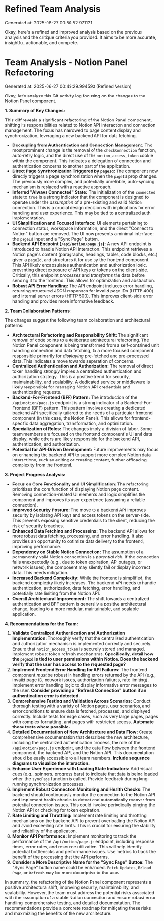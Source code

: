 # Refined Team Analysis
Generated at: 2025-06-27 00:50:52.971121

Okay, here's a refined and improved analysis based on the previous analysis and the critique criteria you provided. It aims to be more accurate, insightful, actionable, and complete.

# Team Analysis - Notion Panel Refactoring
Generated at: 2025-06-27 00:49:29.994593 (Refined Version)

Okay, let's analyze this Git activity log focusing on the changes to the Notion Panel component.

**1. Summary of Key Changes:**

This diff reveals a significant refactoring of the Notion Panel component, shifting its responsibilities related to Notion API interaction and connection management.  The focus has narrowed to page content display and synchronization, leveraging a new backend API for data fetching.

*   **Decoupling from Authentication and Connection Management:** The most prominent change is the removal of the `checkConnection` function, auto-retry logic, and the direct use of the `notion_access_token` cookie within the component. This indicates a delegation of connection and authentication concerns to another part of the application.
*   **Direct Page Synchronization Triggered by `pageId`:**  The component now directly triggers a page synchronization when the `pageId` prop changes. The previously more complex, and potentially unreliable, auto-syncing mechanism is replaced with a reactive approach.
*   **Inferred "Always Connected" State:** The initialization of the `connected` state to `true` is a strong indicator that the component is designed to operate under the *assumption* of a pre-existing and valid Notion connection. This is a crucial design decision with implications for error handling and user experience. This may be tied to a centralized auth implementation.
*   **UI Simplification and Focused Interface:** UI elements pertaining to connection status, workspace information, and the direct "Connect to Notion" button are removed.  The UI now presents a minimal interface: the `pageId` input and a "Sync Page" button.
*   **Backend API Endpoint (`/api/notion/page.js`):** A new API endpoint is introduced to handle Notion API interaction. This endpoint retrieves a Notion page's content (paragraphs, headings, tables, code blocks, etc.) given a `pageId`, and structures it for use by the frontend component. This API likely encapsulates authentication and authorization logic, preventing direct exposure of API keys or tokens on the client-side. Critically, this endpoint *processes* and *transforms* the data before sending it to the frontend. This allows for optimization and abstraction.
*   **Robust API Error Handling:** The API endpoint includes error handling, returning structured JSON responses for invalid page IDs (HTTP 400) and internal server errors (HTTP 500). This improves client-side error handling and provides more informative feedback.

**2. Team Collaboration Patterns:**

The changes suggest the following team collaboration and architectural patterns:

*   **Architectural Refactoring and Responsibility Shift:** The significant removal of code points to a deliberate architectural refactoring. The Notion Panel component is being transformed from a self-contained unit handling connection and data fetching, to a more focused component responsible primarily for *displaying* pre-fetched and pre-processed data.  This indicates a move towards separation of concerns.
*   **Centralized Authentication and Authorization:** The removal of direct token handling *strongly* implies a centralized authentication and authorization strategy. This is a positive trend for security, maintainability, and scalability.  A dedicated service or middleware is likely responsible for managing Notion API credentials and authenticating requests.
*   **Backend-For-Frontend (BFF) Pattern:** The introduction of the `/api/notion/page.js` endpoint is a strong indicator of a Backend-For-Frontend (BFF) pattern. This pattern involves creating a dedicated backend API specifically tailored to the needs of a particular frontend component (in this case, the Notion Panel). This allows for frontend-specific data aggregation, transformation, and optimization.
*   **Specialization of Roles:** The changes imply a division of labor. Some team members are focused on the frontend component's UI and data display, while others are likely responsible for the backend API, authentication, and authorization.
*   **Potential for API-Driven Development:** Future improvements may focus on enhancing the backend API to support more complex Notion data interactions, such as editing or creating content, further offloading complexity from the frontend.

**3. Project Progress Analysis:**

*   **Focus on Core Functionality and UI Simplification:** The refactoring prioritizes the core function of displaying Notion page content. Removing connection-related UI elements and logic simplifies the component and improves its user experience (assuming a reliable connection).
*   **Improved Security Posture:** The move to a backend API improves security by isolating API keys and access tokens on the server-side. This prevents exposing sensitive credentials to the client, reducing the risk of security breaches.
*   **Enhanced Data Fetching and Processing:**  The backend API allows for more robust data fetching, processing, and error handling. It also provides an opportunity to optimize data delivery to the frontend, improving performance.
*   **Dependency on Stable Notion Connection:** The assumption of a permanently valid Notion connection is a *potential risk*. If the connection fails unexpectedly (e.g., due to token expiration, API outages, or network issues), the component may silently fail or display incorrect data. This needs mitigation.
*   **Increased Backend Complexity:** While the frontend is simplified, the backend complexity likely increases. The backend API needs to handle authentication, authorization, data fetching, error handling, and potentially rate limiting from the Notion API.
*   **Overall Architectural Improvement:** The shift towards a centralized authentication and BFF pattern is generally a positive architectural change, leading to a more modular, maintainable, and scalable application.

**4. Recommendations for the Team:**

1.  **Validate Centralized Authentication and Authorization Implementation:** Thoroughly verify that the centralized authentication and authorization mechanism is implemented correctly and securely. Ensure that `notion_access_token` is securely stored and managed. Implement robust token refresh mechanisms. **Specifically, detail how the `pageId` is tied to user permissions within Notion.  Does the backend verify that the user has access to the requested page?**
2.  **Implement Frontend Error Handling for API Failures:**  The frontend component *must* be robust in handling errors returned by the API (e.g., invalid page ID, network issues, authorization failures, rate limiting). Implement error handling logic to display informative error messages to the user. **Consider providing a "Refresh Connection" button if an authentication error is detected.**
3.  **Comprehensive Testing and Validation Across Scenarios:** Conduct thorough testing with a variety of Notion pages, user scenarios, and error conditions to ensure data is fetched, processed, and displayed correctly. Include tests for edge cases, such as very large pages, pages with complex formatting, and pages with restricted access. **Automate these tests where possible.**
4.  **Detailed Documentation of New Architecture and Data Flow:**  Create comprehensive documentation that describes the new architecture, including the centralized authentication process, the role of the `/api/notion/page.js` endpoint, and the data flow between the frontend component, the backend API, and the Notion API. This documentation should be easily accessible to all team members. **Include sequence diagrams to visualize the interaction.**
5.  **Enhance User Experience with Loading State Indicators:** Add visual cues (e.g., spinners, progress bars) to indicate that data is being loaded when the `syncPage` function is called. Provide feedback during long-running synchronization processes.
6.  **Implement Robust Connection Monitoring and Health Checks:**  The backend should continuously monitor the connection to the Notion API and implement health checks to detect and automatically recover from potential connection issues. This could involve periodically pinging the Notion API or checking for token expiration.
7.  **Rate Limiting and Throttling:**  Implement rate limiting and throttling mechanisms on the backend API to prevent overloading the Notion API and avoid exceeding rate limits. This is crucial for ensuring the stability and reliability of the application.
8.  **Monitor API Performance:** Implement monitoring to track the performance of the `/api/notion/page.js` endpoint, including response times, error rates, and resource utilization. This will help identify potential bottlenecks and performance issues. Use metrics to track the benefit of the processing that the API performs.
9.  **Consider a More Descriptive Name for the "Sync Page" Button:** The "Sync Page" button name could be enhanced. `Fetch Updates`, `Reload Page`, or `Refresh` may be more descriptive to the user.

In summary, the refactoring of the Notion Panel component represents a positive architectural shift, improving security, maintainability, and scalability. However, the team must address the potential risks associated with the assumption of a stable Notion connection and ensure robust error handling, comprehensive testing, and detailed documentation. The recommendations provide a concrete roadmap for mitigating these risks and maximizing the benefits of the new architecture.
